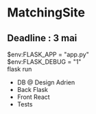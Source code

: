 # MatchingSite
## Deadline : 3 mai

$env:FLASK_APP = "app.py"  
$env:FLASK_DEBUG = "1"  
flask run  

- DB @ Design Adrien
- Back Flask
- Front React
- Tests

